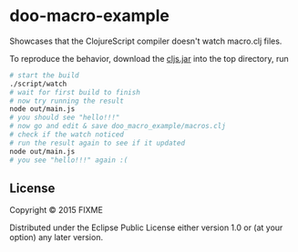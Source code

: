 # doo-macro-example

Showcases that the ClojureScript compiler doesn't watch macro.clj files.

To reproduce the behavior, download the
[cljs.jar](https://github.com/clojure/clojurescript/releases/download/r1.7.170/cljs.jar)
into the top directory, run

```sh
# start the build
./script/watch
# wait for first build to finish
# now try running the result
node out/main.js
# you should see "hello!!!"
# now go and edit & save doo_macro_example/macros.clj
# check if the watch noticed
# run the result again to see if it updated
node out/main.js
# you see "hello!!!" again :(
```

## License

Copyright © 2015 FIXME

Distributed under the Eclipse Public License either version 1.0 or (at
your option) any later version.
